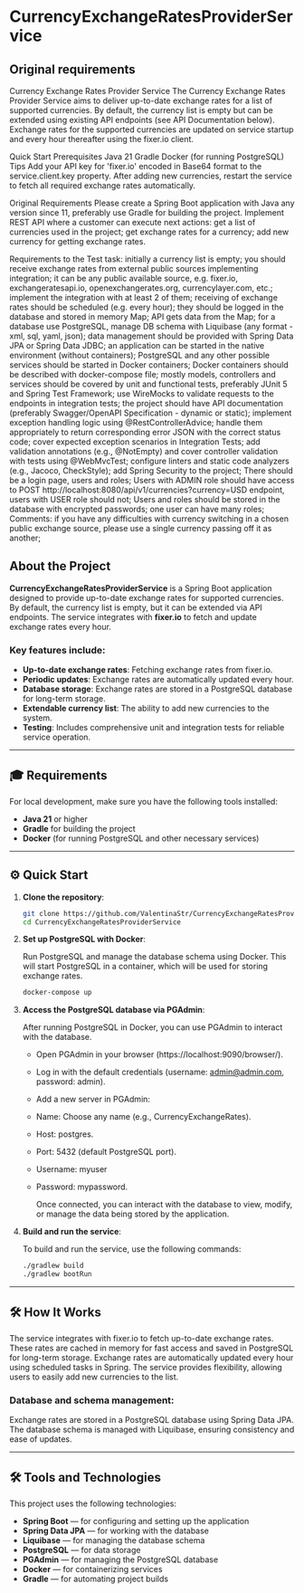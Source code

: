 # CurrencyExchangeRatesProviderService 

## Original requirements 

Currency Exchange Rates Provider Service The Currency Exchange Rates Provider Service aims to deliver up-to-date exchange rates for a list of supported currencies. By default, the currency list is empty but can be extended using existing API endpoints (see API Documentation below). Exchange rates for the supported currencies are updated on service startup and every hour thereafter using the fixer.io client.

Quick Start Prerequisites Java 21 Gradle Docker (for running PostgreSQL) Tips Add your API key for 'fixer.io' encoded in Base64 format to the service.client.key property. After adding new currencies, restart the service to fetch all required exchange rates automatically.

Original Requirements Please create a Spring Boot application with Java any version since 11, preferably use Gradle for building the project. Implement REST API where a customer can execute next actions: get a list of currencies used in the project; get exchange rates for a currency; add new currency for getting exchange rates.

Requirements to the Test task: initially a currency list is empty; you should receive exchange rates from external public sources implementing integration; it can be any public available source, e.g. fixer.io, exchangeratesapi.io, openexchangerates.org, currencylayer.com, etc.; implement the integration with at least 2 of them; receiving of exchange rates should be scheduled (e.g. every hour); they should be logged in the database and stored in memory Map; API gets data from the Map; for a database use PostgreSQL, manage DB schema with Liquibase (any format - xml, sql, yaml, json); data management should be provided with Spring Data JPA or Spring Data JDBC; an application can be started in the native environment (without containers); PostgreSQL and any other possible services should be started in Docker containers; Docker containers should be described with docker-compose file; mostly models, controllers and services should be covered by unit and functional tests, preferably JUnit 5 and Spring Test Framework; use WireMocks to validate requests to the endpoints in integration tests; the project should have API documentation (preferably Swagger/OpenAPI Specification - dynamic or static); implement exception handling logic using @RestControllerAdvice; handle them appropriately to return corresponding error JSON with the correct status code; cover expected exception scenarios in Integration Tests; add validation annotations (e.g., @NotEmpty) and cover controller validation with tests using @WebMvcTest; configure linters and static code analyzers (e.g., Jacoco, CheckStyle); add Spring Security to the project; There should be a login page, users and roles; Users with ADMIN role should have access to POST http://localhost:8080/api/v1/currencies?currency=USD endpoint, users with USER role should not; Users and roles should be stored in the database with encrypted passwords; one user can have many roles; Comments: if you have any difficulties with currency switching in a chosen public exchange source, please use a single currency passing off it as another;

## About the Project
**CurrencyExchangeRatesProviderService** is a Spring Boot application designed to provide up-to-date exchange rates for supported currencies. By default, the currency list is empty, but it can be extended via API endpoints. The service integrates with **fixer.io** to fetch and update exchange rates every hour.

### Key features include:
- **Up-to-date exchange rates**: Fetching exchange rates from fixer.io.
- **Periodic updates**: Exchange rates are automatically updated every hour.
- **Database storage**: Exchange rates are stored in a PostgreSQL database for long-term storage.
- **Extendable currency list**: The ability to add new currencies to the system.
- **Testing**: Includes comprehensive unit and integration tests for reliable service operation.

---

## 🎓 Requirements
For local development, make sure you have the following tools installed:
- **Java 21** or higher
- **Gradle** for building the project
- **Docker** (for running PostgreSQL and other necessary services)

---

## ⚙️ Quick Start

1. **Clone the repository**:

   ```bash
   git clone https://github.com/ValentinaStr/CurrencyExchangeRatesProviderService.git
   cd CurrencyExchangeRatesProviderService

2. **Set up PostgreSQL with Docker**:

   Run PostgreSQL and manage the database schema using Docker. This will start PostgreSQL in a container, which will be used for storing exchange rates.

   ```bash
   docker-compose up

3. **Access the PostgreSQL database via PGAdmin**:

     After running PostgreSQL in Docker, you can use PGAdmin to interact with the database.

   - Open PGAdmin in your browser (https://localhost:9090/browser/). 
   - Log in with the default credentials (username: admin@admin.com, password: admin).
   - Add a new server in PGAdmin:
   - Name: Choose any name (e.g., CurrencyExchangeRates).
   - Host: postgres.
   - Port: 5432 (default PostgreSQL port).
   - Username: myuser
   - Password: mypassword.

     Once connected, you can interact with the database to view, modify, or manage the data being stored by the application.


4. **Build and run the service**:

   To build and run the service, use the following commands:

   ```bash
   ./gradlew build
   ./gradlew bootRun

---

## 🛠️ How It Works

The service integrates with fixer.io to fetch up-to-date exchange rates. These rates are cached in memory for fast access and saved in PostgreSQL for long-term storage. Exchange rates are automatically updated every hour using scheduled tasks in Spring. The service provides flexibility, allowing users to easily add new currencies to the list.

### Database and schema management:
Exchange rates are stored in a PostgreSQL database using Spring Data JPA. The database schema is managed with Liquibase, ensuring consistency and ease of updates.

---

## 🛠️ Tools and Technologies

This project uses the following technologies:
- **Spring Boot** — for configuring and setting up the application
- **Spring Data JPA** — for working with the database
- **Liquibase** — for managing the database schema
- **PostgreSQL** — for data storage
- **PGAdmin** — for managing the PostgreSQL database
- **Docker** — for containerizing services
- **Gradle** — for automating project builds
